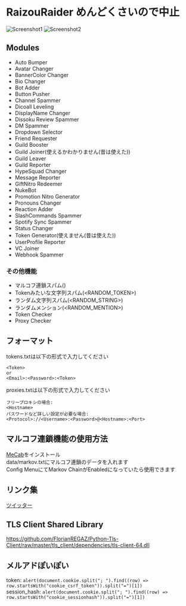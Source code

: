 # RaizouRaider めんどくさいので中止

![Screenshot1](https://raw.githubusercontent.com/raizou-zap/raider/main/screenshots/screenshot1.png)
![Screenshot2](https://raw.githubusercontent.com/raizou-zap/raider/main/screenshots/screenshot2.png)

## Modules
- Auto Bumper
- Avatar Changer
- BannerColor Changer
- Bio Changer
- Bot Adder
- Button Pusher
- Channel Spammer
- Dicoall Leveling
- DisplayName Changer
- Dissoku Review Spammer
- DM Spammer
- Dropdown Selector
- Friend Requester
- Guild Booster
- Guild Joiner(使えるかわかりません(昔は使えた))
- Guild Leaver
- Guild Reporter
- HypeSquad Changer
- Message Reporter
- GiftNitro Redeemer
- NukeBot
- Promotion Nitro Generator
- Pronouns Changer
- Reaction Adder
- SlashCommands Spammer
- Spotify Sync Spammer
- Status Changer
- Token Generator(使えません(昔は使えた))
- UserProfile Reporter
- VC Joiner
- Webhook Spammer

### その他機能
- マルコフ連鎖スパム(<MARKOV>)
- Tokenみたいな文字列スパム(<RANDOM_TOKEN>)
- ランダム文字列スパム(<RANDOM_STRING>)
- ランダムメンション(<RANDOM_MENTION>)
- Token Checker
- Proxy Checker

## フォーマット
tokens.txtは以下の形式で入力してください  
```
<Token>
or
<Email>:<Password>:<Token>
```
proxies.txtは以下の形式で入力してください
```
フリープロキシの場合:
<Hostname>
パスワードなど詳しい設定が必要な場合:
<Protocol>://<Username>:<Password>@<Hostname>:<Port>
```

## マルコフ連鎖機能の使用方法
[MeCab](https://github.com/ikegami-yukino/mecab/releases)をインストール  
data/markov.txtにマルコフ連鎖のデータを入れます  
Config MenuにてMarkov ChainがEnabledになっていたら使用できます

## リンク集
[ツイッター](https://twitter.com/raizou_zap)  

## TLS Client Shared Library
https://github.com/FlorianREGAZ/Python-Tls-Client/raw/master/tls_client/dependencies/tls-client-64.dll

## メルアドぽいぽい
token:
```alert(document.cookie.split("; ").find((row) => row.startsWith("cookie_csrf_token")).split("=")[1])```  
session_hash:
```alert(document.cookie.split("; ").find((row) => row.startsWith("cookie_sessionhash")).split("=")[1])```
